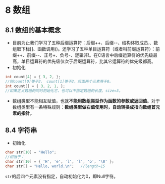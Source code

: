 # 8 数组

## 8.1 数组的基本概念

- 目前为止我们学习了五种后缀运算符：后缀++、后缀--、结构体取成员.、数组取下标[]、函数调用()。还学习了五种单目运算符（或者叫前缀运算符）：前缀++、前缀--、正号+、负号-、逻辑非!。在C语言中后缀运算符的优先级最高，单目运算符的优先级仅次于后缀运算符，比其它运算符的优先级都高。
- 初始化

```c
int count[4] = { 3, 2, };
//则count[0]等于3， count[1]等于2，后面两个元素等于0。
int count[] = { 3, 2, 1, };
//如果定义数组的同时初始化它，也可以不指定数组的长度，size=3。
```

- 数组类型不能相互赋值，也就**不能用数组类型作为函数的参数或返回值**。对于数组类型有一条特殊规则：**数组类型做右值使用时，自动转换成指向数组首元素的指针**。

## 8.4 字符串

- 初始化

```c
char str[10] = "Hello";
//相当于：
char str[10] = { 'H', 'e', 'l', 'l', 'o', '\0' };
char str[] = "Hello, world.\n";   //length=15
```

`str`的后四个元素没有指定，自动初始化为0，即Null字符。